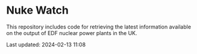 # Nuke Watch

This repository includes code for retrieving the latest information available on the output of EDF nuclear power plants in the UK.

Last updated: 2024-02-13 11:08